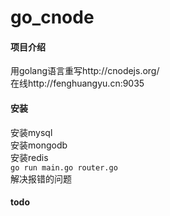 # go_cnode

#### 项目介绍
用golang语言重写http://cnodejs.org/  
在线http://fenghuangyu.cn:9035   
#### 安装
安装mysql  
安装mongodb  
安装redis   
`go run main.go router.go`  
解决报错的问题  

#### todo


